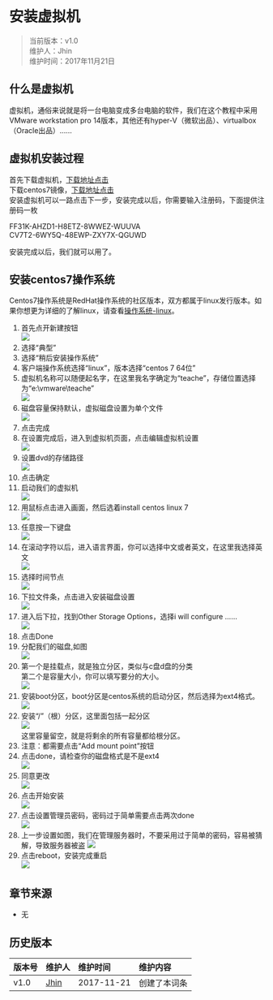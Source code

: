 # 安装虚拟机
>当前版本：v1.0  
>维护人：Jhin  
>维护时间：2017年11月21日

## 什么是虚拟机
虚拟机，通俗来说就是将一台电脑变成多台电脑的软件，我们在这个教程中采用VMware workstation pro 14版本，其他还有hyper-V（微软出品）、virtualbox（Oracle出品）……

## 虚拟机安装过程
首先下载虚拟机，[下载地址点击](https://www.baidu.com/link?url=rPI6QGgBoomENCoVCsgS3tetzv22bmNHIXkzgMqoeKSIiBzt8OrUwJchKulLwD0zZsmXqzxHDunrbedBKue7ZFUZc4uIjKM89aq48qhJoey&wd=&eqid=ac4eda9b000309dd000000025a13f3de)  
下载centos7镜像，[下载地址点击](http://isoredirect.centos.org/centos/7/isos/x86_64/CentOS-7-x86_64-DVD-1708.iso)  
安装虚拟机可以一路点击下一步，安装完成以后，你需要输入注册码，下面提供注册码一枚  
>
FF31K-AHZD1-H8ETZ-8WWEZ-WUUVA  
CV7T2-6WY5Q-48EWP-ZXY7X-QGUWD

安装完成以后，我们就可以用了。
## 安装centos7操作系统
Centos7操作系统是RedHat操作系统的社区版本，双方都属于linux发行版本。如果你想更为详细的了解linux，请查看[操作系统-linux](https://gcoperation.github.io/wiki/?file=003-%E6%93%8D%E4%BD%9C%E7%B3%BB%E7%BB%9F/03-Linux)。

01. 首先点开新建按钮  
![](/wiki/image/vmware/vmware-1.png)  
02. 选择“典型”  
03. 选择“稍后安装操作系统”  
04. 客户端操作系统选择“linux”，版本选择“centos 7 64位”  
05. 虚拟机名称可以随便起名字，在这里我名字确定为“teache”，存储位置选择为“e:\vmware\teache”  
![](/wiki/image/vmware/vmware-2.png)  
06. 磁盘容量保持默认，虚拟磁盘设置为单个文件  
![](/wiki/image/vmware/vmware-3.png)  
07. 点击完成  
08. 在设置完成后，进入到虚拟机页面，点击编辑虚拟机设置   
![](/wiki/image/vmware/vmware-4.png)  
09. 设置dvd的存储路径  
![](/wiki/image/vmware/vmware-5.png)  
10. 点击确定  
11. 启动我们的虚拟机  
![](/wiki/image/vmware/vmware-6.png)  
12. 用鼠标点击进入画面，然后选着install centos linux 7  
![](/wiki/image/centos/centos-1.png)  
13. 任意按一下键盘  
![](/wiki/image/centos/centos-2.png)  
14. 在滚动字符以后，进入语言界面，你可以选择中文或者英文，在这里我选择英文  
![](/wiki/image/centos/centos-3.png)
15.  选择时间节点  
![](/wiki/image/centos/centos-4.png)  
16. 下拉文件条，点击进入安装磁盘设置  
![](/wiki/image/centos/centos-5.png)  
17. 进入后下拉，找到Other Storage Options，选择i will configure ……  
![](/wiki/image/centos/centos-6.png)  
18. 点击Done  
19. 分配我们的磁盘,如图  
![](/wiki/image/centos/centos-7.png)  
20. 第一个是挂载点，就是独立分区，类似与c盘d盘的分类  
    第二个是容量大小，你可以填写要分的大小。  
    ![](/wiki/image/centos/centos-8.png)  
21. 安装boot分区，boot分区是centos系统的启动分区，然后选择为ext4格式。  
![](/wiki/image/centos/boot.png)  
22. 安装“/”（根）分区，这里面包括一起分区  
![](/wiki/image/centos/centos-9.png)  
  这里容量留空，就是将剩余的所有容量都给根分区。
23. 注意：都需要点击“Add mount point”按钮
24. 点击done，请检查你的磁盘格式是不是ext4    
![](/wiki/image/centos/centos-10.png)  
25. 同意更改  
![](/wiki/image/centos/centos-11.png)  
26. 点击开始安装  
![](/wiki/image/centos/centos-12.png)  
27. 点击设置管理员密码，密码过于简单需要点击两次done  
![](/wiki/image/centos/centos-13.png)  
28. 上一步设置如图，我们在管理服务器时，不要采用过于简单的密码，容易被猜解，导致服务器被盗
![](/wiki/image/centos/centos-14.png)  
29. 点击reboot，安装完成重启  
![](/wiki/image/centos/centos-15.png)  

## 章节来源
+ 无

## 历史版本

| 版本号 | 维护人 |维护时间 |维护内容|
| :- | :- | :-| :- |
| v1.0 | [Jhin](http://blog.link-lin.cn) |2017-11-21|创建了本词条|
